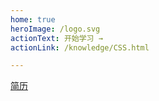 ```yaml
---
home: true
heroImage: /logo.svg
actionText: 开始学习 →
actionLink: /knowledge/CSS.html

---
```


[简历](张云鹏-前端开发工程师.pdf)

